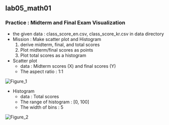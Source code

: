 ## lab05_math01
### Practice : Midterm and Final Exam Visualization
* the given data : class_score_en.csv, class_score_kr.csv in data directory
* Mission : Make scatter plot and Histogram
  1. derive midterm, final, and total scores
  2. Plot midterm/final scores as points
  3. Plot total scores as a histogram
* Scatter plot
   * data : Midterm scores (X) and final scores (Y)
   * The aspect ratio : 1:1


![Figure_1](https://user-images.githubusercontent.com/80478750/140332131-039a1f8d-d2f2-48e7-a13b-23725c0d26b7.png)



* Histogram
  * data : Total scores
  * The range of histogram : [0, 100]
  * The width of bins : 5



![Figure_2](https://user-images.githubusercontent.com/80478750/140332161-1391c9a2-d099-446f-bcc8-e0a81197d396.png)


